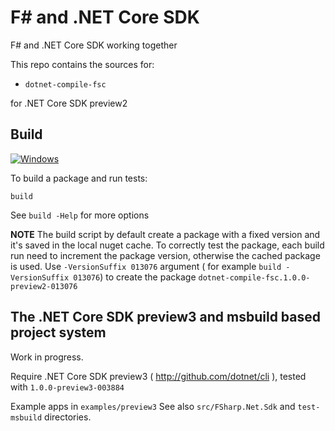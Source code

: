 # F\# and .NET Core SDK

F# and .NET Core SDK working together

This repo contains the sources for:

- `dotnet-compile-fsc`

for .NET Core SDK preview2

## Build

[![Windows](https://ci.appveyor.com/api/projects/status/yj3r6p4u4eby99ge/branch/master?svg=true)](https://ci.appveyor.com/project/enricosada/netcorecli-fsc/branch/master)

To build a package and run tests:

```
build
```

See `build -Help` for more options

**NOTE** The build script by default create a package with a fixed version and 
it's saved in the local nuget cache. 
To correctly test the package, each build run need to increment the package version, otherwise
the cached package is used.
Use `-VersionSuffix 013076` argument ( for example `build -VersionSuffix 013076`) 
to create the package `dotnet-compile-fsc.1.0.0-preview2-013076`


## The .NET Core SDK preview3 and msbuild based project system

Work in progress.

Require .NET Core SDK preview3 ( http://github.com/dotnet/cli ), tested with `1.0.0-preview3-003884`

Example apps in `examples/preview3`
See also `src/FSharp.Net.Sdk` and `test-msbuild` directories.
